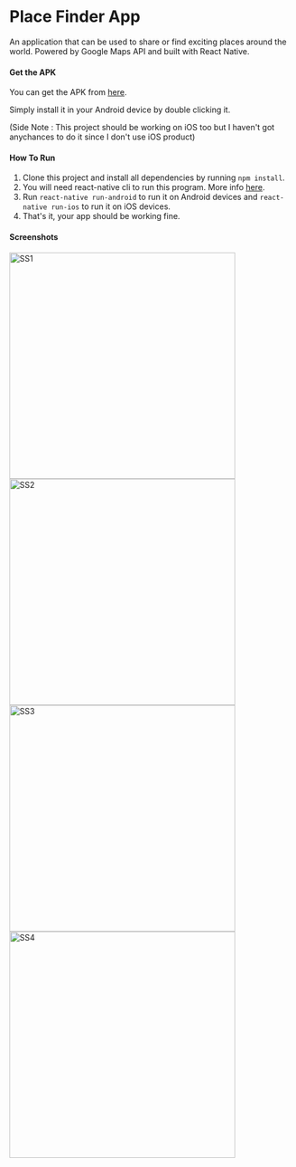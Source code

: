 # Place Finder App

An application that can be used to share or find exciting places around the world. Powered by Google Maps API and built with React Native.

#### Get the APK

You can get the APK from [here](https://drive.google.com/file/d/1FzW9yIXclL4BA3Jo4QO0uJFnWq8kgpH8/view).

Simply install it in your Android device by double clicking it.

(Side Note : This project should be working on iOS too but I haven't got anychances to do it since I don't use iOS product)

#### How To Run

1. Clone this project and install all dependencies by running `npm install`.
2. You will need react-native cli to run this program. More info [here](https://facebook.github.io/react-native/docs/understanding-cli).
3. Run `react-native run-android` to run it on Android devices and `react-native run-ios` to run it on iOS devices.
4. That's it, your app should be working fine.

#### Screenshots

<img src="screenshots/pf-ss0.jpg" alt="SS1" width="400"/>

<img src="screenshots/pf-ss2.jpg" alt="SS2" width="400"/>

<img src="screenshots/pf-ss1.jpg" alt="SS3" width="400"/>

<img src="screenshots/pf-ss3.jpg" alt="SS4" width="400"/>
